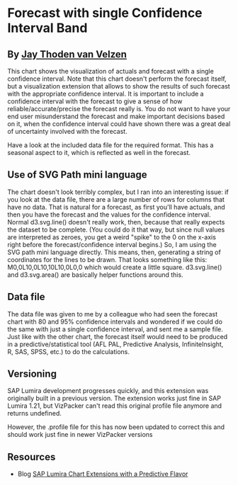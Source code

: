 Forecast with single Confidence Interval Band
=============================================
By [Jay Thoden van Velzen](http://scn.sap.com/people/jay.thodenvanvelzen)
-------------------------------------------------------------------------

This chart shows the visualization of actuals and forecast with a single confidence interval. Note that this chart doesn't
perform the forecast itself, but a visualization extension that allows to show the results of such forecast with the appropriate
confidence interval. It is important to include a confidence interval with the forecast to give a sense of how reliable/accurate/precise the forecast really is. You do not want to have your end user misunderstand the forecast and make
important decisions based on it, when the confidence interval could have shown there was a great deal of uncertainty involved 
with the forecast.

Have a look at the included data file for the required format. This has a seasonal aspect to it, which is reflected as well in the forecast.

Use of SVG Path mini language
-----------------------------
The chart doesn't look terribly complex, but I ran into an interesting issue: if you look at the data file, there are a large number of rows for columns that have no data. That is natural for a forecast, as first you'll have actuals, and then you have the forecast and the values for the confidence interval. Normal  d3.svg.line()  doesn't really work, then, because that really expects the dataset to be complete. (You could do it that way, but since null values are interpreted as zeroes, you get a weird "spike" to the 0 on the x-axis right before the forecast/confidence interval begins.) So, I am using the SVG path mini language directly. This means, then, generating a string of coordinates for the lines to be drawn. That looks something like this: M0,0L10,0L10,10L10,0L0,0 which would create a little square.  d3.svg.line()  and  d3.svg.area()  are basically helper functions around this.

Data file
---------
The data file was given to me by a colleague who had seen the forecast chart with 80 and 95% confidence intervals and wondered if we could do the same with just a single confidence interval, and sent me a sample file. Just like with the other chart, the forecast itself would need to be produced in a predictive/statistical tool (AFL PAL, Predictive Analysis, InfiniteInsight, R, SAS, SPSS, etc.) to do the calculations. 

Versioning
-------------------------------------------
SAP Lumira development progresses quickly, and this extension was originally built in a previous version. The extension works just fine in SAP Lumira 1.21, but VizPacker can't read this original profile file anymore and returns undefined. 

However, the .profile file for this has now been updated to correct this and should work just fine in newer VizPacker versions

Resources
---------
* Blog [SAP Lumira Chart Extensions with a Predictive Flavor](http://scn.sap.com/community/lumira/blog/2015/01/27/sap-lumira-chart-extensions-with-a-predictive-flavor)
